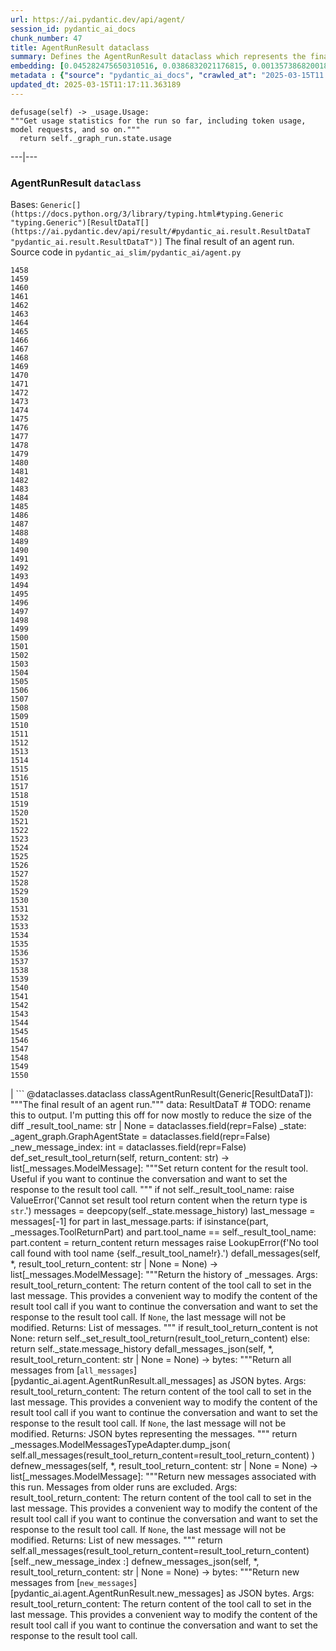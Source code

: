 ```yaml
---
url: https://ai.pydantic.dev/api/agent/
session_id: pydantic_ai_docs
chunk_number: 47
title: AgentRunResult dataclass
summary: Defines the AgentRunResult dataclass which represents the final outcome of an agent run, including the ability to retrieve usage statistics related to token usage and model requests.
embedding: [0.045282475650310516, 0.0386832021176815, 0.0013573868200182915, -0.024062946438789368, 0.001686952542513609, 0.011543423868715763, -0.013262205757200718, -0.013389523141086102, -0.011585863307118416, -0.003249240340664983, -0.017240867018699646, -0.017813794314861298, -0.02281099371612072, -0.03575490787625313, 0.014248914085328579, 0.006657627411186695, -0.006312809884548187, 0.011012936010956764, 0.02302318997681141, 0.04744686931371689, 0.022068310528993607, -0.014927938580513, 0.04120832681655884, -0.018312454223632812, -0.042460277676582336, 0.015797939151525497, -0.01773952692747116, 0.044730767607688904, 0.017410624772310257, -0.013994279317557812, -0.020476846024394035, 0.001377943204715848, -0.03488490730524063, -0.01956440694630146, 0.04400930553674698, 0.010036837309598923, 0.007028969004750252, 0.02319294586777687, -0.005591345950961113, 0.03025904856622219, 0.031129049137234688, -0.025081483647227287, 0.015628183260560036, 0.03346319869160652, -0.03267807513475418, -0.0018049862701445818, 0.0177607461810112, 0.044900525361299515, 0.04383954778313637, 0.00015176937449723482, -0.00024153792764991522, 0.02058294415473938, -0.004766436759382486, 0.01634964719414711, -0.027691485360264778, -0.0024574866984039545, -0.0009257019846700132, -0.019097575917840004, -0.005723968148231506, -0.039065152406692505, -0.0258241668343544, -0.03246587887406349, 0.018524648621678352, 0.008174823597073555, -0.039892714470624924, 0.005845980253070593, -0.019840260967612267, 0.02907075546681881, 0.002213462255895138, 0.0032810696866363287, -0.017590990290045738, 0.0010861746268346906, -0.08178006857633591, -0.008694701828062534, -0.05593467876315117, -0.012360376305878162, 0.06862396001815796, 0.016614891588687897, -0.010211898945271969, -0.044900525361299515, -0.01653001271188259, 0.0025596057530492544, -0.007707993965595961, 0.06213078275322914, -0.021134652197360992, -0.020731480792164803, -0.008233177475631237, -0.044900525361299515, 0.007644335273653269, -0.021856116130948067, -0.03651880845427513, -0.000845465634483844, -0.02098611555993557, 0.025336118414998055, 0.034991003572940826, -0.011129642836749554, -0.0020689042285084724, 0.019638674333691597, 0.01634964719414711, 0.019723553210496902, 0.048125892877578735, -0.06688395887613297, -0.02382953092455864, 0.03728271275758743, 0.013856352306902409, 0.01028616726398468, -0.011119033209979534, -0.006816773675382137, -0.006525005213916302, -0.020296480506658554, -0.015479646623134613, -0.004243906121701002, 0.014620255678892136, -0.0052969250828027725, -0.07308006286621094, -0.005310187116265297, -0.026927582919597626, 0.0013467769604176283, 0.0335056371986866, 0.01472635380923748, -0.05181809142231941, -0.0026816180907189846, -0.022768555209040642, 0.011957204900681973, 0.04169637709856033, -0.0034083868376910686, -0.03276295214891434, -0.03893783688545227, -0.03605198115110397, 0.026779046282172203, 0.06705371290445328, -0.004859272390604019, 0.02603636309504509, 0.0029335999861359596, -0.01637086644768715, -0.0006936133722774684, 0.008339274674654007, -0.005941468290984631, -0.05007809028029442, 0.023108066990971565, 0.024381238967180252, 0.010217203758656979, -0.04625857248902321, 0.013941231183707714, 0.017113549634814262, 0.032614417374134064, -0.030598562210798264, -0.03168075904250145, 0.008333969861268997, -0.03819515183568001, 0.014461109414696693, 0.0318717323243618, -0.026885144412517548, 0.021898554638028145, -0.004779698792845011, 0.005161650478839874, 0.023129286244511604, 0.02902831695973873, 0.019468918442726135, -0.03794051706790924, -0.026290997862815857, 0.03613685816526413, -0.003700155531987548, -0.009628361091017723, -0.01696501299738884, -0.02056172490119934, -0.015649402514100075, -0.03467271104454994, -0.02037074789404869, -0.07647518068552017, 0.00938433688133955, -0.029219292104244232, 0.01693318411707878, -0.010270251892507076, -0.019086966291069984, -0.04131442308425903, -0.07125517725944519, -0.0276490468531847, -0.02399928867816925, -0.0061377487145364285, -0.000992013025097549, -0.01191476546227932, -0.09404495358467102, -0.06620493531227112, -0.05321858078241348, -0.011702570132911205, 0.0387892983853817, 0.047319550067186356, 0.0331236869096756, 0.032168805599212646, -0.003116618376225233, 0.008058116771280766, 0.030959293246269226, 0.01191476546227932, -0.018089648336172104, -0.026736607775092125, 0.04562198743224144, -0.008795495145022869, -0.026757827028632164, 0.03085319511592388, 0.00887506827712059, 0.03276295214891434, 0.04579174518585205, -0.015256841666996479, 0.0216014813631773, -0.0472346730530262, 0.003973356913775206, 0.021442335098981857, -0.0073472619988024235, -0.05067223682999611, -0.005628480110317469, -0.030301488935947418, 0.00011521541455294937, -0.0026086759753525257, -0.0013374934205785394, 0.006296895444393158, -0.08606640994548798, 0.028773682191967964, -0.01875806413590908, 0.02807343751192093, 0.03189295157790184, 0.06688395887613297, 0.027394412085413933, -0.013612328097224236, 0.0024137215223163366, 0.01485367026180029, -0.01732574589550495, -0.016296599060297012, -0.025293679907917976, 0.052157603204250336, 0.008546165190637112, 0.0031723196152597666, -0.055637605488300323, -0.018895991146564484, 0.04702247679233551, -0.05708053335547447, 0.014779401943087578, 0.016869526356458664, 0.038067836314439774, -0.028752462938427925, -0.008758360520005226, -0.00898116547614336, 0.0064560417085886, 0.026694167405366898, -0.048338089138269424, 0.00786183588206768, -0.004668296314775944, -0.03624295815825462, 0.025887826457619667, 0.019882699474692345, 0.03087441623210907, -0.005387107841670513, 0.014599036425352097, -0.006816773675382137, -0.010514277033507824, -0.0036921980790793896, -0.043457597494125366, 0.004522412084043026, -0.04095369204878807, 0.033781491219997406, 0.06637468934059143, -0.016073793172836304, -0.027542948722839355, 0.03070465847849846, 0.006265066098421812, 0.005413632374256849, 0.020466236397624016, -0.0076867747120559216, 0.013209156692028046, -0.007538237608969212, 0.02141050435602665, 0.014291353523731232, 0.05992395058274269, 0.00022015262220520526, -0.005999822169542313, 0.03728271275758743, -0.024741971865296364, 0.009681410156190395, 0.04040198400616646, -0.059839073568582535, -0.0023593464866280556, 0.039447106420993805, 0.016275379806756973, 0.012020863592624664, 0.019309772178530693, -0.009209276176989079, -0.005612565670162439, 0.013028791174292564, -0.023129286244511604, 0.01091744750738144, 0.015606964007019997, 0.008901592344045639, 0.03376027196645737, -0.04050808027386665, -0.005644395016133785, 0.013431962579488754, 0.04220564290881157, 0.014514158479869366, -0.050757113844156265, 0.01290147379040718, -0.025993922725319862, -0.03834369033575058, 0.023532457649707794, 0.004002533853054047, 0.04808345437049866, 0.03961686044931412, -0.012180009856820107, -0.027967339381575584, 0.038449786603450775, 0.01717720925807953, 0.0024548342917114496, 0.03898027539253235, -0.05118150636553764, -0.021750018000602722, -0.012943913228809834, 0.007315432652831078, 0.05648638680577278, -0.04494296386837959, 0.03617929667234421, 0.024466117843985558, -0.006249151658266783, -0.03129880502820015, 0.042523935437202454, 0.019288552924990654, -0.008259701542556286, -0.006556834559887648, -0.02643953450024128, -0.0018898643320426345, -0.017866844311356544, 0.02643953450024128, -0.0011730421101674438, -0.016190500929951668, 0.02404172718524933, 0.05020540580153465, 0.02038135752081871, 0.0065356153063476086, -0.019819039851427078, -0.02523002028465271, 0.010190678760409355, 0.04664052650332451, -0.006784944329410791, 0.022513920441269875, -0.03594588115811348, -0.05474638566374779, 0.006259761285036802, 0.0043181744404137135, 0.005275705363601446, 0.050120528787374496, -0.04638589173555374, 0.013283425010740757, 0.03951076418161392, 0.025930264964699745, 0.04220564290881157, 0.013675986789166927, -0.004864577203989029, -0.02902831695973873, -0.024932947009801865, 0.022259285673499107, -0.00837640929967165, 0.013538059778511524, -0.050969310104846954, 0.01383513305336237, 0.004960065241903067, -0.03327222168445587, -0.02217440865933895, 0.012477083131670952, -0.06993956863880157, 0.025760509073734283, -0.02257758006453514, 0.005312839522957802, 0.029601244255900383, -0.003774423850700259, 0.01794111169874668, 0.025378556922078133, -0.04199345037341118, -0.010254337452352047, -0.01241342443972826, -0.0005185522604733706, -0.00393091794103384, 0.05169077217578888, 0.005180217791348696, 0.02056172490119934, 0.02323538437485695, 0.011426717042922974, 0.01856708899140358, 0.0024455508682876825, -0.021643919870257378, 0.0028434169944375753, 0.012477083131670952, 0.003243935527279973, 0.02039196714758873, -0.01940525881946087, 0.001553004258312285, 0.003655063919723034, -0.0058831144124269485, 0.010864399373531342, 0.023468799889087677, -0.0056921388022601604, 0.0383012518286705, 0.024572215974330902, -0.023108066990971565, 0.007310127839446068, -0.010699947364628315, 0.013760864734649658, -0.010052751749753952, -0.0031272282358258963, 0.011861717328429222, 0.01079543586820364, 0.023065628483891487, -0.012381595559418201, 0.04014734923839569, 0.032975148409605026, -0.006578054279088974, -0.019118795171380043, -0.035394176840782166, -0.04014734923839569, 0.007803482003509998, 0.06438004970550537, 0.03085319511592388, 0.021336236968636513, -0.011575253680348396, -0.034418076276779175, -0.006079395301640034, -0.010959886945784092, -0.04439125582575798, 0.021675748750567436, 0.01798355206847191, -0.03685832396149635, -0.010158849880099297, -0.024784410372376442, -0.033823929727077484, -0.0006770355976186693, 0.04362735152244568, -0.012445254251360893, 0.0050979917868971825, -0.015819158405065536, 0.02805221825838089, 0.011617692187428474, -0.01242403406649828, 0.010190678760409355, 0.0886976346373558, -0.00468951603397727, 0.03770710527896881, 0.046937599778175354, -0.0652712732553482, -0.031001731753349304, -0.04235418140888214, -0.022450262680649757, 0.07575371861457825, -0.02463587373495102, 0.04596149921417236, -0.008111164905130863, -0.06310687959194183, -0.009092568419873714, -0.0479985773563385, -0.016604281961917877, 0.037876859307289124, -0.008917507715523243, 0.010928058065474033, -0.03134124353528023, 0.022344164550304413, 0.00711915222927928, -0.019437089562416077, 0.04035954549908638, 0.0010337888961657882, -0.03951076418161392, -0.0234263613820076, -0.01571306213736534, -0.008933422155678272, 0.029155634343624115, 0.052157603204250336, -0.009320678189396858, -0.017527330666780472, 0.004363265819847584, -0.012625619769096375, -0.03586100414395332, 0.003973356913775206, 0.002710794797167182, 0.0428210087120533, 0.020285870879888535, 0.007257079239934683, -0.040677838027477264, -0.0019203673582524061, -0.008694701828062534, -0.031595878303050995, -0.029473926872015, 0.00886976346373558, -0.0743107944726944, -0.011861717328429222, -0.041271984577178955, 0.0042571681551635265, 0.028900999575853348, -0.007039579097181559, -0.006604578346014023, 0.04536735266447067, 0.010556715540587902, -0.006021041423082352, -0.0027983253821730614, 0.004487930331379175, -0.03915003314614296, -0.04659808799624443, 0.010440008714795113, 0.004381832666695118, 0.02076330967247486, 0.022131970152258873, -0.025527093559503555, -0.0012844445882365108, 0.016858916729688644, -0.008042201399803162, 0.0541522391140461, -0.018906600773334503, 0.0016644068527966738, 0.01030208170413971, -0.011267569847404957, 0.019681112840771675, -0.01918245479464531, -0.015373549424111843, -0.021060382947325706, -0.0256331916898489, 0.008148299530148506, 0.04765906184911728, -0.02440245822072029, 0.015617573633790016, -0.01091744750738144, 0.009633666835725307, 0.005013113841414452, 0.022471481934189796, 0.00439509516581893, 0.014068547636270523, 0.004379180260002613, -0.013198547065258026, 0.02580294758081436, 0.021346846595406532, 0.027712704613804817, -0.004551589023321867, -0.02298074960708618, 0.006631102878600359, 0.016296599060297012, -0.03303880617022514, -0.008514336310327053, 0.013951840810477734, 0.05674102157354355, -0.03289027139544487, -0.003530399175360799, 0.007299518212676048, 0.027691485360264778, 0.02465709298849106, 0.018015380948781967, 0.005787626840174198, -0.012254278175532818, 0.003254545386880636, 0.0036099725402891636, 0.037834420800209045, -0.03887417912483215, 0.00036669999826699495, -0.002590108895674348, -0.027097338810563087, -0.033017586916685104, 0.025718070566654205, 0.01088561862707138, 0.019638674333691597, -0.014057938009500504, 0.046513207256793976, 0.059669315814971924, -0.014620255678892136, 0.044688329100608826, 0.05890541523694992, 0.01758038066327572, -0.024147825315594673, 0.013707815669476986, 0.061069805175065994, -0.005395065527409315, 0.025569533929228783, -0.014482328668236732, -0.01342135202139616, -0.010020922869443893, 0.03550027310848236, 0.007989153265953064, -0.05525565519928932, 0.035648807883262634, -0.011755619198083878, -0.01836550235748291, 0.0411871075630188, -0.0044216192327439785, -0.008095250464975834, 0.017835015431046486, -0.044730767607688904, 0.003167014801874757, 0.039234910160303116, -0.04055052250623703, 0.002165718236938119, 0.013601718470454216, 0.014790011569857597, -0.03872564062476158, -0.06285224854946136, 0.03433319926261902, -0.007384396158158779, -0.002334148157387972, -0.009638971649110317, 0.026779046282172203, 0.015490256249904633, -0.0020808400586247444, -0.030428804457187653, 0.04545223340392113, 0.008068726398050785, 0.004615247715264559, 0.003782381070777774, -0.00796793308109045, -0.06429517269134521, 0.024296361953020096, 0.0015914647374302149, 0.0045118024572730064, -0.03770710527896881, -0.02136806584894657, -0.0041775950230658054, 0.02076330967247486, -0.032805394381284714, 0.0159358661621809, 0.04502784088253975, -0.02847660891711712, -0.017994161695241928, -0.004708082880824804, 0.0030450024642050266, 0.001986678456887603, 0.02257758006453514, -0.015267451293766499, -0.02503904514014721, -0.01915062591433525, 0.010668118484318256, 0.006424212362617254, -0.03448173403739929, -0.017102940008044243, 0.04099613055586815, -0.007559457328170538, -0.03673100471496582, 0.012837815098464489, -0.005318144802004099, 0.04305442422628403, -0.019415870308876038, 0.00040582349174655974, 0.046301014721393585, 0.026800265535712242, -0.008127079345285892, 0.013283425010740757, -0.010466532781720161, 0.0045913755893707275, 0.003670978592708707, 0.004631162155419588, 0.013463791459798813, 0.02034952864050865, -0.021643919870257378, -0.03813149407505989, -0.0028142400551587343, 0.00104638806078583, 0.00272936187684536, -0.005867199972271919, 0.009808727540075779, 0.0314897820353508, 0.0017055196221917868, -0.013760864734649658, -0.05695321783423424, 0.03008929267525673, -0.018514038994908333, 0.03089563548564911, -0.017049891874194145, 0.012848424725234509, -0.009081958793103695, 0.012264887802302837, 0.025951484218239784, 0.02281099371612072, -0.009124397300183773, 0.00978750828653574, 0.007039579097181559, 2.2069139959057793e-05, 0.040444422513246536, 0.002436267212033272, 0.0216014813631773, -0.012116351164877415, -0.014715743251144886, 0.05224248021841049, -0.012445254251360893, -0.0217924565076828, -0.058396145701408386, 0.012275497429072857, 0.04165393486618996, -0.01838672161102295, 0.00879019033163786, -0.001913736341521144, 0.012339156121015549, 0.01855647936463356, -0.006371163763105869, 0.005925553385168314, -0.020710261538624763, 0.017007453367114067, 0.02845538966357708, 0.007384396158158779, 0.006487871054559946, -0.01917184516787529, 0.014397450722754002, 0.023065628483891487, 0.0012081869645044208, -0.025060264393687248, -0.013527450151741505, 0.0008825997938401997, -0.012487692758440971, 0.03142612427473068, -0.045537110418081284, -0.029325390234589577, 0.002503904514014721, 0.00042571680387482047, -0.023447580635547638, 0.0167528185993433, -0.0274580717086792, -0.002188263926655054, -0.029389047995209694, 0.00020506685541477054, 0.008100555278360844, 0.03526685759425163, 0.01916123554110527, -0.020116113126277924, 0.026970021426677704, -0.005978602450340986, -0.05427955463528633, 0.016890745609998703, 0.0018646661192178726, -0.01755916140973568, -0.0025370600633323193, 0.04169637709856033, -0.004525064490735531, -0.014270133338868618, -0.002267837291583419, 0.0296649020165205, -0.002617959398776293, -0.02904953621327877, -0.041462961584329605, -0.04443369433283806, -0.029176853597164154, 0.024105384945869446, -0.006015736609697342, 0.0054905530996620655, 0.00034846446942538023, 0.0005570126231759787, 0.0177607461810112, -0.026142461225390434, 0.010264947079122066, 0.0016073794104158878, -0.009246409870684147, 0.019702333956956863, -0.03272051364183426, 0.02219562791287899, 0.0023553678765892982, 0.003493265016004443, -0.004506497643887997, 0.009331287816166878, 0.041887350380420685, 0.021495383232831955, 0.012243668548762798, -0.0050979917868971825, -0.03335709869861603, 0.016201110556721687, 0.001986678456887603, 0.04642833024263382, -0.03189295157790184, 0.044306378811597824, -0.006063480395823717, -0.0065886639058589935, 0.003522441955283284, 0.019723553210496902, -0.010864399373531342, 0.01099171582609415, -0.0472346730530262, -0.009511654265224934, 0.029855877161026, 0.019490137696266174, 0.01474757306277752, -0.010010313242673874, 0.038852959871292114, -0.040868815034627914, 0.010264947079122066, 0.007071407977491617, 0.028900999575853348, 0.0005812161834910512, 0.003005215898156166, 0.02159087173640728, 0.03212636709213257, 0.002373934956267476, -0.005485248286277056, -0.025718070566654205, 0.009182751178741455, -0.016689160838723183, -0.048168331384658813, -0.022895872592926025, 0.03849222511053085, 0.012678668834269047, -0.016190500929951668, 0.010355130769312382, 0.033208563923835754, -0.016986234113574028, 0.006933481432497501, 0.056231752038002014, -0.02338392101228237, 0.036433931440114975, -0.0006140401237644255, -0.05988151207566261, 0.015267451293766499, -0.0541522391140461, -0.03936222568154335, -0.005989212077111006, -0.029134413227438927, 0.007702689152210951, -0.029622463509440422, 0.015840379521250725, 0.017007453367114067, -0.017919892445206642, -0.0018858857220038772, 0.021750018000602722, -0.00846659205853939, -0.00989891029894352, 0.0014760835329070687, -0.06289468705654144, -0.018726235255599022, 0.004928235895931721, -0.0008832628955133259, -0.0031086611561477184, 0.012010253965854645, 0.050969310104846954, -0.004869882017374039, 0.008710617199540138, 0.010524886660277843, 0.0139200109988451, -0.025187581777572632, -0.0652712732553482, 0.025718070566654205, 0.006466651801019907, 0.05444931238889694, -0.02883733995258808, -0.029198072850704193, 0.06879371404647827, -0.013601718470454216, 0.022895872592926025, 0.018726235255599022, -0.006280980538576841, 0.003989271353930235, -0.010206594131886959, -0.016307208687067032, 0.024784410372376442, 0.03957442194223404, 0.010540801100432873, -0.025505874305963516, -0.014068547636270523, 0.0058831144124269485, 0.04961125925183296, 0.03819515183568001, -0.022089529782533646, -0.03615807741880417, -0.006328724790364504, 0.018609527498483658, 0.007204030174762011, 0.002692227717489004, -0.02561197243630886, -0.04978101700544357, -0.005052900407463312, -0.01758038066327572, -0.02909197472035885, -0.009352508001029491, -0.011097813956439495, -0.003416344290599227, 0.007060798350721598, 0.03127758577466011, -0.03168075904250145, 0.011554033495485783, -0.018025990575551987, 0.0007765021291561425, 0.02278977446258068, -0.009495739825069904, -0.008668177761137486, 0.0234263613820076, 0.020031236112117767, -0.00029972585616633296, 0.025569533929228783, 0.023108066990971565, -0.03694320097565651, 0.025187581777572632, 0.023468799889087677, 0.01732574589550495, 0.011522204615175724, 0.007522323168814182, 0.02419026382267475, 0.004090064205229282, 0.04137808084487915, 0.0056019555777311325, -0.0600937083363533, -0.023893190547823906, -0.01717720925807953, -0.01383513305336237, 0.008169518783688545, -0.03049246408045292, 0.005042290780693293, 0.02223806641995907, 0.0019880046602338552, -0.00539241312071681, -0.027330754324793816, 0.02075270004570484, -0.026078801602125168, -0.029410267248749733, 0.011999644339084625, 0.04931418597698212, -0.01331525482237339, 0.012031473219394684, 0.015893427655100822, 0.05792931467294693, -0.011989033780992031, 0.0013912053545936942, 0.025972703471779823, -0.06251273304224014, -0.03110782988369465, 0.01797294057905674, -0.021028554067015648, 0.039638079702854156, 0.010429399088025093, 0.02461465448141098, -0.0008832628955133259, 0.017463672906160355, -0.038661982864141464, 0.018439771607518196, -0.005511772818863392, 0.0043685706332325935, -0.02338392101228237, 0.009707935154438019, -0.01281659584492445, 0.040062472224235535, -0.05372785031795502, 0.024508556351065636, 0.019500747323036194, -0.036646127700805664, 0.01232854649424553, 0.0069228713400661945, -0.047107353806495667, -0.0004369896778371185, 0.019277943298220634, 0.006540920119732618, -0.04621613398194313, -0.0008202674216590822, 0.0017691783141344786, -0.01999940723180771, -0.0020622729789465666, -0.011246350593864918, 0.0017519374378025532, -0.01935221068561077, 0.031977832317352295, -0.0013607023283839226, -0.01533110998570919, 0.03556393086910248, -0.00762311602011323, -0.0022731421049684286, 0.011458545923233032, 0.012540741823613644, -0.038471005856990814, 0.08946153521537781, -0.020625382661819458, 0.010572630912065506, 0.010047446936368942, -0.02805221825838089, -0.021940993145108223, -0.007320737466216087, -0.005371193401515484, 0.024572215974330902, -0.019214283674955368, 0.023086847737431526, 0.007246469147503376, 0.020678430795669556, 0.016678549349308014, 0.024890508502721786, 0.015193182975053787, 0.01736818440258503, 0.012689278461039066, 0.047913696616888046, 0.004769089166074991, 0.032168805599212646, 0.014301963150501251, -0.042460277676582336, -0.014556596986949444, -0.013378913514316082, 0.005151040852069855, 0.03774954378604889, -0.02565441094338894, 0.01483245100826025, 0.029410267248749733, 0.0054083275608718395, -0.005729272961616516, 0.06111224368214607, 0.022556358948349953, 0.021919773891568184, -0.013633547350764275, -0.01779257506132126, -0.015691842883825302, 0.005365888588130474, 0.04413662105798721, 0.05122394487261772, 0.024466117843985558, -0.03817393258213997, 0.06879371404647827, 0.04778638109564781, 0.0038672592490911484, -0.02705490030348301, -0.02705490030348301, -0.0045701563358306885, 0.013198547065258026, -0.012880254536867142, -0.012583181262016296, 0.0024070902727544308, -0.01484306063503027, 0.0057717119343578815, -0.019702333956956863, -0.013644156977534294, 0.024360019713640213, 0.002163065830245614, -0.021919773891568184, -0.011437326669692993, 0.0011080573312938213, 0.0060847001150250435, 0.0030900940764695406, 0.03291149064898491, 0.011384277604520321, 0.04299076646566391, 0.039468325674533844, -0.006875127553939819, 0.020529894158244133, -0.01341074239462614, -0.03244465962052345, -0.04698003828525543, 0.04808345437049866, -0.021728798747062683, 0.023086847737431526, -9.407877769262996e-06, -0.031171489506959915, 0.010068667121231556, 0.00017489533638581634, 0.02363855578005314, -0.01037635002285242, -0.004578113555908203, 0.025166362524032593, 0.006742505356669426, 0.029346609488129616, 0.04583418369293213, 0.014248914085328579, -0.012243668548762798, 0.015829769894480705, 0.010121715255081654, 0.0048221382312476635, -0.006572749465703964, 0.017293917015194893, -0.031129049137234688, 0.002440245822072029, 0.030725877732038498, 0.0007639030809514225, 0.028412949293851852, 0.02626977674663067, 0.01594647578895092, -0.00879019033163786, 0.027288313955068588, -0.006068785209208727, -0.02262001857161522, -0.017028672620654106, 0.014959768392145634, 0.029304170981049538, 0.015012817457318306, 0.004379180260002613, 0.01854586787521839, 0.02459343522787094, 0.013898791745305061, -0.021261967718601227, -0.038046617060899734, -0.020720871165394783, -0.01919306442141533, -0.0030450024642050266, -0.00419616186991334, -0.04091125354170799, -0.025718070566654205, -0.02425392158329487, -0.025718070566654205, -0.0021736754570156336, 0.0069547006860375404, 0.011278179474174976, -0.05122394487261772, 0.04095369204878807, 0.021686358377337456, -0.006986530032008886, 0.02139989472925663, 0.015511476434767246, 0.018927820026874542, 0.013569888658821583, 1.2298623914830387e-05, 0.0021670444402843714, 0.0002582814486231655, 0.002487989841029048, -0.000247174350079149, 0.014503547921776772, -0.0023434318136423826, -0.014142815954983234, 0.0006336019141599536, -0.02523002028465271, 0.0019269984913989902, 0.009050128981471062, 0.012477083131670952, 0.0006611209828406572, -0.005591345950961113, -0.02924051135778427, -0.011150863021612167, 0.006662932224571705, 0.0027160998433828354, 0.004413662012666464, 0.0207845289260149, -0.013877572491765022, -0.019468918442726135, -0.011522204615175724, 0.0003766466397792101, -0.0139200109988451, 0.01697562448680401, 0.03567003086209297, -0.04969613626599312, -0.0366673469543457, -0.020105503499507904, 0.0026113283820450306, 0.024529775604605675, 0.007808786816895008, -0.004119241144508123, 0.03687954321503639, 0.02767026610672474, -0.03872564062476158, -0.022280506789684296, -0.05130882188677788, 0.03910759463906288, -0.033208563923835754, -0.019861480221152306, -0.032359782606363297, -0.03919247165322304, -0.0387892983853817, 0.005029028281569481, 0.009188055992126465, 0.004498540423810482, 0.030810756608843803, 0.00570274842903018, 0.016498183831572533, 0.006190797779709101, 0.032975148409605026, 0.028497828170657158, 0.06077273190021515, 0.01834428310394287, -0.0016087056137621403, 0.025548312813043594, -0.010583240538835526, 0.0032200636342167854, -0.030301488935947418, -0.0048141805455088615, -0.004912320990115404, -0.007262384053319693, -0.015415987931191921, 0.011034155264496803, 0.010471837595105171, 0.003039697650820017, 0.009771592915058136, 0.013187937438488007, 0.01592525653541088, 0.03189295157790184, 0.0031272282358258963, -0.00399192376062274, 0.020466236397624016, 0.03405734524130821, -0.02321416512131691, -0.010715862736105919, -0.006668237037956715, -0.0016723641892895103, 0.02480562962591648, -0.04038076475262642, 0.05716541409492493, 0.04091125354170799, -0.014408060349524021, -0.02200465276837349, 0.009665495716035366, -0.01692257449030876, -0.031574659049510956, -0.0069547006860375404, -0.004095369018614292, 0.03006807342171669, -0.007315432652831078, 0.015309890732169151, 0.040253449231386185, 0.012010253965854645, -0.007702689152210951, 0.01918245479464531, 0.004617900121957064, 0.009002385661005974, 0.03808905556797981, -0.0351395420730114, -0.0017930502071976662, 0.0035012224689126015, 0.026375874876976013, -0.009405556134879589, -0.014779401943087578, -0.018811112269759178, -0.007257079239934683, -0.015140133909881115, 0.011447936296463013, 0.05708053335547447, -0.01979782059788704, 0.02242904342710972, -0.019415870308876038, -0.024105384945869446, 0.025866607204079628, 0.013378913514316082, -0.008928117342293262, -0.027139777317643166, 0.015288670547306538, -0.013187937438488007, -0.02868880331516266, 0.05669858306646347, -0.020901236683130264, 0.004212076775729656, -0.019723553210496902, 0.021336236968636513, -0.002147151157259941, 0.016041964292526245, -0.006647017784416676, -0.02202587202191353, 0.037813201546669006, 0.011023545637726784, 0.018492819741368294, -0.021463554352521896, -0.0094798244535923, 0.029855877161026, -0.031956613063812256, -0.010058056563138962, 0.027564167976379395, 0.009023604914546013, -0.00368689326569438, 0.010864399373531342, 0.032975148409605026, -0.028328072279691696, 0.0019216936780139804, 0.012349765747785568, 0.01573428139090538, 0.036646127700805664, 0.0043181744404137135, -0.01423830445855856, -0.00846659205853939, 0.013187937438488007, 0.023108066990971565, 0.02321416512131691, 0.010530191473662853, 0.04668296501040459, -0.003716070204973221, 0.00686982274055481, -0.02158026210963726, 0.017410624772310257, -0.00990421511232853, 0.051563456654548645, -0.013294035568833351, 0.016689160838723183, 0.013622937723994255, 0.00988299585878849, -0.011108423583209515, -0.0363914929330349, -0.04804101586341858, 0.003920307848602533, -0.032975148409605026, -0.035394176840782166, 0.025314899161458015, 0.023744653910398483, -0.0030980512965470552, 0.03028026781976223, -0.026885144412517548, -0.015087085776031017, 0.009941349737346172, -0.04714979603886604, -0.008307445794343948, 0.0063658589497208595, 0.011946595273911953, -0.0022505964152514935, 0.04337271675467491, -0.02101794444024563, 0.0012526153586804867, -0.02156965248286724, -0.03132002428174019, 0.007543542888015509, 0.01613745279610157, -0.0032280208542943, 0.014991597272455692, 0.04057174175977707, -0.028731243684887886, -0.007166896015405655, -0.020848188549280167, -0.018821721896529198, -0.005281010176986456, -0.023680994287133217, 0.02061477303504944, -0.03367539495229721, -0.03104417212307453, -0.024975385516881943, 0.017506111413240433, -0.006928176153451204, 0.012477083131670952, -0.03592466190457344, -0.012699888087809086, -0.022917091846466064, -0.013400132767856121, 0.02036013826727867, -0.0014813883462920785, -0.02461465448141098, 0.008174823597073555, 0.01522501278668642, 0.013951840810477734, 0.0342695415019989, 0.012657449580729008, 0.043457597494125366, 0.006731895729899406, 0.005676224362105131, -0.001222112332470715, 0.003954789601266384, 0.03528807684779167, -0.005129821132868528, 0.02904953621327877, 0.020848188549280167, 0.002832807134836912, 0.003403082024306059, -0.010684032924473286, -0.030428804457187653, -0.0007950692670419812, 0.013612328097224236, 0.035839784890413284, 0.04557954892516136, -0.02542099542915821, -0.02298074960708618, 0.0027452765498310328, -0.018811112269759178, -0.03732515126466751, -0.020625382661819458, 0.036221735179424286, -0.0033924721647053957, 0.0031776244286447763, -0.0423329621553421, 0.029537584632635117, -0.00035774800926446915, 0.005787626840174198, -0.02057233452796936, 0.01542659755796194, 0.016222329810261726, 0.00620140740647912, -0.0046523818746209145, -0.04383954778313637, 0.0013149477308616042, -0.0053499736823141575, 0.03959564119577408, 0.005495857913047075, -0.008625738322734833, 0.016583062708377838, 0.010211898945271969, -0.00671067601069808, 0.016402697190642357, 0.010180069133639336, -0.01919306442141533, 0.01813208870589733, -0.01029147207736969, 0.02767026610672474, -0.002324864733964205, 0.05347321555018425, -0.03393002599477768, -0.020922455936670303, 0.02359611727297306, 0.011776838451623917, 0.0008302140631712973, -0.020635992288589478, -0.0054693338461220264, -0.0013792694080621004, -0.008509031496942043, -0.03613685816526413, 0.0028593316674232483, 0.042863450944423676, -0.007946713827550411, 0.009665495716035366, 0.022450262680649757, 0.0045621986500918865, 0.005230613984167576, -0.03921369090676308, -0.013591108843684196, 0.04880491644144058, -0.005591345950961113, 0.0038539969827979803, 0.019118795171380043, -0.023914409801363945, 0.020837577059864998, -0.0025118617340922356, -0.015012817457318306, 0.014482328668236732, -0.004952107556164265, -0.015373549424111843, -0.0021325626876205206, 0.001007927698083222, 0.018821721896529198, -0.010928058065474033, -0.02822197414934635, -0.0042571681551635265, 0.009071349166333675, 0.032571978867053986, -0.033420760184526443, -0.01978721097111702, 0.018683794885873795, -0.011554033495485783, 0.020699651911854744, 0.0017227604985237122, 0.01039756927639246, -0.008164213970303535, 0.01180866826325655, 0.021728798747062683, -0.02378709241747856, -0.029834657907485962, 0.016890745609998703, 0.014355011284351349, -0.001464147586375475, 0.0013116322224959731, 0.019118795171380043, 0.0037346372846513987, 0.030513683333992958, -0.0034587832633405924, -0.039043933153152466, 0.007310127839446068, -0.0464707687497139, 0.006482566241174936, 0.001840794226154685, -0.02359611727297306, -0.008450677618384361, 9.300121746491641e-05, 0.015076475217938423, 0.009729154407978058, 0.026948802173137665, 0.03395124897360802, 0.0007791545940563083, 0.018853552639484406, -0.026885144412517548, 0.019681112840771675, -0.05487370491027832, 0.023659775033593178, 0.02707611955702305, -0.0038142104167491198, -0.01535232923924923, -0.026354655623435974, -0.026121240109205246, -0.010174764320254326, -0.06641712784767151, 0.020307090133428574, -0.012784766964614391, -0.017315136268734932, 0.003541009034961462, -0.04139930382370949, -0.006784944329410791, -0.025739289820194244, 0.034630272537469864, 0.004418966826051474, 0.005257138516753912, 0.0024932946544140577, -0.021548431366682053, 0.003148447722196579, 0.012052692472934723, -0.002721404656767845, -0.023256603628396988, -0.013251596130430698, 0.008413542993366718, 0.010864399373531342, -0.030959293246269226, 0.016593672335147858, -0.015076475217938423, 0.01818513683974743, -0.0030768318101763725, -0.06446493417024612, -0.0010596502106636763, 0.011522204615175724, 0.018312454223632812, 0.00898647028952837, 0.028561485931277275, 0.0029203377198427916, -0.005312839522957802, -0.021633310243487358, 0.01129939965903759, 0.0001293894019909203, 0.029007095843553543, 0.01571306213736534, -0.0026749868411570787, -0.04341515898704529, -0.015437208116054535, -0.015384159050881863, -0.03448173403739929, 0.0018832331988960505, 0.006578054279088974, -0.009028909727931023, -0.02964368276298046, -0.014577817171812057, -0.01592525653541088, -0.004453448578715324, 0.025357337668538094, 0.033972468227148056, -0.006116529460996389, 0.018079038709402084, 0.0035861004143953323, -0.010864399373531342, -0.018514038994908333, 0.006689456757158041, 0.0014150773640722036, -0.0054693338461220264, 0.0234263613820076, 0.02423270232975483, 0.017219647765159607, -0.04142052307724953, -0.003639149246737361, 0.00594677310436964, 0.012201229110360146, 0.016084402799606323, -0.01573428139090538, 0.0009044824400916696, 0.005416284780949354, 0.03774954378604889, -0.015553914941847324, 0.03550027310848236, 0.00083883450133726, 0.01636025682091713, -0.000720800890121609, 0.003827472683042288, -0.016901355236768723, 0.012201229110360146, -0.05253955349326134, 0.01718781888484955, -0.014132206328213215, -0.0003630528808571398, -0.02419026382267475, -0.025781728327274323, 0.014174645766615868, -0.017283307388424873]
metadata : {"source": "pydantic_ai_docs", "crawled_at": "2025-03-15T11:17:11.363189", "url_path": "/api/agent/", "chunk_size": 4835}
updated_dt: 2025-03-15T11:17:11.363189
---
```

```
defusage(self) -> _usage.Usage:
"""Get usage statistics for the run so far, including token usage, model requests, and so on."""
  return self._graph_run.state.usage

```
  
---|---  
###  AgentRunResult `dataclass`
Bases: `Generic[](https://docs.python.org/3/library/typing.html#typing.Generic "typing.Generic")[ResultDataT[](https://ai.pydantic.dev/api/result/#pydantic_ai.result.ResultDataT "pydantic_ai.result.ResultDataT")]`
The final result of an agent run.
Source code in `pydantic_ai_slim/pydantic_ai/agent.py`
```
1458
1459
1460
1461
1462
1463
1464
1465
1466
1467
1468
1469
1470
1471
1472
1473
1474
1475
1476
1477
1478
1479
1480
1481
1482
1483
1484
1485
1486
1487
1488
1489
1490
1491
1492
1493
1494
1495
1496
1497
1498
1499
1500
1501
1502
1503
1504
1505
1506
1507
1508
1509
1510
1511
1512
1513
1514
1515
1516
1517
1518
1519
1520
1521
1522
1523
1524
1525
1526
1527
1528
1529
1530
1531
1532
1533
1534
1535
1536
1537
1538
1539
1540
1541
1542
1543
1544
1545
1546
1547
1548
1549
1550
```
| ```
@dataclasses.dataclass
classAgentRunResult(Generic[ResultDataT]):
"""The final result of an agent run."""
  data: ResultDataT # TODO: rename this to output. I'm putting this off for now mostly to reduce the size of the diff
  _result_tool_name: str | None = dataclasses.field(repr=False)
  _state: _agent_graph.GraphAgentState = dataclasses.field(repr=False)
  _new_message_index: int = dataclasses.field(repr=False)
  def_set_result_tool_return(self, return_content: str) -> list[_messages.ModelMessage]:
"""Set return content for the result tool.
    Useful if you want to continue the conversation and want to set the response to the result tool call.
    """
    if not self._result_tool_name:
      raise ValueError('Cannot set result tool return content when the return type is `str`.')
    messages = deepcopy(self._state.message_history)
    last_message = messages[-1]
    for part in last_message.parts:
      if isinstance(part, _messages.ToolReturnPart) and part.tool_name == self._result_tool_name:
        part.content = return_content
        return messages
    raise LookupError(f'No tool call found with tool name {self._result_tool_name!r}.')
  defall_messages(self, *, result_tool_return_content: str | None = None) -> list[_messages.ModelMessage]:
"""Return the history of _messages.
    Args:
      result_tool_return_content: The return content of the tool call to set in the last message.
        This provides a convenient way to modify the content of the result tool call if you want to continue
        the conversation and want to set the response to the result tool call. If `None`, the last message will
        not be modified.
    Returns:
      List of messages.
    """
    if result_tool_return_content is not None:
      return self._set_result_tool_return(result_tool_return_content)
    else:
      return self._state.message_history
  defall_messages_json(self, *, result_tool_return_content: str | None = None) -> bytes:
"""Return all messages from [`all_messages`][pydantic_ai.agent.AgentRunResult.all_messages] as JSON bytes.
    Args:
      result_tool_return_content: The return content of the tool call to set in the last message.
        This provides a convenient way to modify the content of the result tool call if you want to continue
        the conversation and want to set the response to the result tool call. If `None`, the last message will
        not be modified.
    Returns:
      JSON bytes representing the messages.
    """
    return _messages.ModelMessagesTypeAdapter.dump_json(
      self.all_messages(result_tool_return_content=result_tool_return_content)
    )
  defnew_messages(self, *, result_tool_return_content: str | None = None) -> list[_messages.ModelMessage]:
"""Return new messages associated with this run.
    Messages from older runs are excluded.
    Args:
      result_tool_return_content: The return content of the tool call to set in the last message.
        This provides a convenient way to modify the content of the result tool call if you want to continue
        the conversation and want to set the response to the result tool call. If `None`, the last message will
        not be modified.
    Returns:
      List of new messages.
    """
    return self.all_messages(result_tool_return_content=result_tool_return_content)[self._new_message_index :]
  defnew_messages_json(self, *, result_tool_return_content: str | None = None) -> bytes:
"""Return new messages from [`new_messages`][pydantic_ai.agent.AgentRunResult.new_messages] as JSON bytes.
    Args:
      result_tool_return_content: The return content of the tool call to set in the last message.
        This provides a convenient way to modify the content of the result tool call if you want to continue
        the conversation and want to set the response to the result tool call.